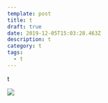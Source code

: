 ```yaml
---
template: post
title: t
draft: true
date: 2019-12-05T15:03:28.463Z
description: t
category: t
tags:
  - t
---
```

t

![](content/posts/DRAFT_MEDIA_FILES/cs.jpeg)
